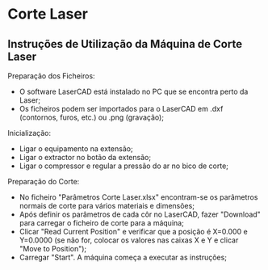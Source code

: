 # Corte Laser


## Instruções de Utilização da Máquina de Corte Laser

Preparação dos Ficheiros:
	
- O software LaserCAD está instalado no PC que se encontra perto da Laser;
- Os ficheiros podem ser importados para o LaserCAD em .dxf (contornos, furos, etc.) ou .png (gravação);

Inicialização:
- Ligar o equipamento na extensão;
- Ligar o extractor no botão da extensão;
- Ligar o compressor e regular a pressão do ar no bico de corte;
	
Preparação do Corte:
- No ficheiro "Parâmetros Corte Laser.xlsx" encontram-se os parâmetros normais de corte para vários materiais e dimensões;
- Após definir os parâmetros de cada côr no LaserCAD, fazer "Download" para carregar o ficheiro de corte para a máquina;
- Clicar "Read Current Position" e verificar que a posição é X=0.000 e Y=0.0000 (se não for, colocar os valores nas caixas X e Y e clicar "Move to Position");
- Carregar "Start". A máquina começa a executar as instruções;
